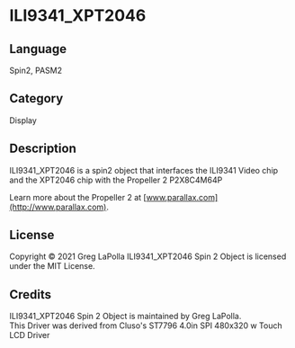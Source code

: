 # ILI9341_XPT2046

## Language

Spin2, PASM2

## Category

Display

## Description

ILI9341_XPT2046 is a spin2 object that interfaces the ILI9341 Video chip and the XPT2046 chip with the Propeller 2 P2X8C4M64P

Learn more about the Propeller 2 at [www.parallax.com](http://www.parallax.com).



## License

Copyright © 2021 Greg LaPolla ILI9341_XPT2046 Spin 2 Object is licensed under the MIT License.

## Credits

ILI9341_XPT2046 Spin 2 Object is maintained by Greg LaPolla. <br />
This Driver was derived from Cluso's ST7796 4.0in SPI 480x320 w Touch LCD Driver

